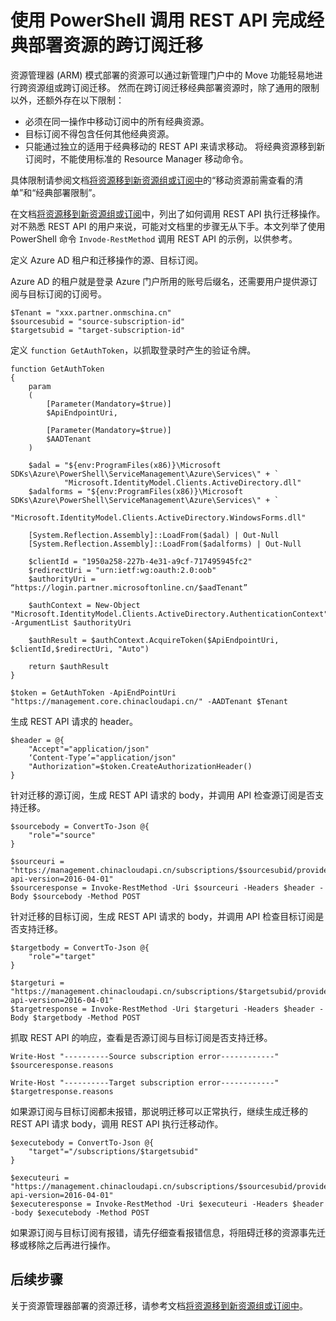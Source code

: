 <properties
    pageTitle="使用 PowerShell 调用 REST API 完成经典部署资源的跨订阅迁移"
    description="使用 PowerShell 调用 REST API 完成经典部署资源的跨订阅迁移"
    service=""
    resource=""
    authors="Steve Shi"
    displayOrder=""
    selfHelpType=""
    supportTopicIds=""
    productPesIds=""
    resourceTags="Subscription, ARM, PowerShell, REST API"
    cloudEnvironments="MoonCake" />
<tags
    ms.service="sample-code-aog"
    ms.date=""
    wacn.date="05/25/2017" />

# 使用 PowerShell 调用 REST API 完成经典部署资源的跨订阅迁移

资源管理器 (ARM) 模式部署的资源可以通过新管理门户中的 Move 功能轻易地进行跨资源组或跨订阅迁移。
然而在跨订阅迁移经典部署资源时，除了通用的限制以外，还额外存在以下限制：

- 必须在同一操作中移动订阅中的所有经典资源。
- 目标订阅不得包含任何其他经典资源。
- 只能通过独立的适用于经典移动的 REST API 来请求移动。 将经典资源移到新订阅时，不能使用标准的 Resource Manager 移动命令。

具体限制请参阅文档[将资源移到新资源组或订阅中](/documentation/articles/resource-group-move-resources)的“移动资源前需查看的清单”和“经典部署限制”。

在文档[将资源移到新资源组或订阅](/documentation/articles/resource-group-move-resources)中，列出了如何调用 REST API 执行迁移操作。对不熟悉 REST API 的用户来说，可能对文档里的步骤无从下手。本文列举了使用 PowerShell 命令 `Invode-RestMethod` 调用 REST API 的示例，以供参考。

定义 Azure AD 租户和迁移操作的源、目标订阅。

Azure AD 的租户就是登录 Azure 门户所用的账号后缀名，还需要用户提供源订阅与目标订阅的订阅号。

    $Tenant = "xxx.partner.onmschina.cn"
    $sourcesubid = "source-subscription-id"
    $targetsubid = "target-subscription-id"

定义 `function GetAuthToken`，以抓取登录时产生的验证令牌。

    function GetAuthToken
    {
        param
        (
            [Parameter(Mandatory=$true)]
            $ApiEndpointUri,

            [Parameter(Mandatory=$true)]
            $AADTenant
        )

        $adal = "${env:ProgramFiles(x86)}\Microsoft SDKs\Azure\PowerShell\ServiceManagement\Azure\Services\" + `
                "Microsoft.IdentityModel.Clients.ActiveDirectory.dll"
        $adalforms = "${env:ProgramFiles(x86)}\Microsoft SDKs\Azure\PowerShell\ServiceManagement\Azure\Services\" + `
                    "Microsoft.IdentityModel.Clients.ActiveDirectory.WindowsForms.dll"

        [System.Reflection.Assembly]::LoadFrom($adal) | Out-Null
        [System.Reflection.Assembly]::LoadFrom($adalforms) | Out-Null

        $clientId = "1950a258-227b-4e31-a9cf-717495945fc2"
        $redirectUri = "urn:ietf:wg:oauth:2.0:oob"
        $authorityUri = “https://login.partner.microsoftonline.cn/$aadTenant”

        $authContext = New-Object "Microsoft.IdentityModel.Clients.ActiveDirectory.AuthenticationContext" -ArgumentList $authorityUri

        $authResult = $authContext.AcquireToken($ApiEndpointUri, $clientId,$redirectUri, "Auto")

        return $authResult
    }

    $token = GetAuthToken -ApiEndPointUri "https://management.core.chinacloudapi.cn/" -AADTenant $Tenant


生成 REST API 请求的 header。

    $header = @{
        "Accept"="application/json"
        ‘Content-Type’="application/json"
        "Authorization"=$token.CreateAuthorizationHeader()
    }

针对迁移的源订阅，生成 REST API 请求的 body，并调用 API 检查源订阅是否支持迁移。

    $sourcebody = ConvertTo-Json @{
        "role"="source"
    }

    $sourceuri = "https://management.chinacloudapi.cn/subscriptions/$sourcesubid/providers/Microsoft.ClassicCompute/validateSubscriptionMoveAvailability?api-version=2016-04-01"
    $sourceresponse = Invoke-RestMethod -Uri $sourceuri -Headers $header -Body $sourcebody -Method POST

针对迁移的目标订阅，生成 REST API 请求的 body，并调用 API 检查目标订阅是否支持迁移。

    $targetbody = ConvertTo-Json @{
        "role"="target"
    }

    $targeturi = "https://management.chinacloudapi.cn/subscriptions/$targetsubid/providers/Microsoft.ClassicCompute/validateSubscriptionMoveAvailability?api-version=2016-04-01"
    $targetresponse = Invoke-RestMethod -Uri $targeturi -Headers $header -Body $targetbody -Method POST

抓取 REST API 的响应，查看是否源订阅与目标订阅是否支持迁移。

    Write-Host "----------Source subscription error------------"
    $sourceresponse.reasons

    Write-Host "----------Target subscription error------------"
    $targetresponse.reasons

如果源订阅与目标订阅都未报错，那说明迁移可以正常执行，继续生成迁移的 REST API 请求 body，调用 REST API 执行迁移动作。

    $executebody = ConvertTo-Json @{
        "target"="/subscriptions/$targetsubid"
    }

    $executeuri = "https://management.chinacloudapi.cn/subscriptions/$sourcesubid/providers/Microsoft.ClassicCompute/moveSubscriptionResources?api-version=2016-04-01"
    $executeresponse = Invoke-RestMethod -Uri $executeuri -Headers $header -body $executebody -Method POST

如果源订阅与目标订阅有报错，请先仔细查看报错信息，将阻碍迁移的资源事先迁移或移除之后再进行操作。

## 后续步骤

关于资源管理器部署的资源迁移，请参考文档[将资源移到新资源组或订阅中](/documentation/articles/resource-group-move-resources)。

